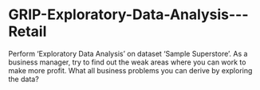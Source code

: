 # GRIP-Exploratory-Data-Analysis---Retail
Perform ‘Exploratory Data Analysis’ on dataset ‘Sample Superstore’. As a business manager, try to find out the weak areas where you can work to make more profit. What all business problems you can derive by exploring the data?

